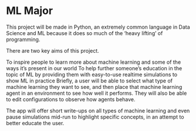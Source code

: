 # ML Major

This project will be made in Python, an extremely common language in Data Science and ML because it does so much of the ‘heavy lifting’ of programming.

There are two key aims of this project.

To inspire people to learn more about machine learning and some of the ways it’s present in our world
To help further someone’s education in the topic of ML by providing them with easy-to-use realtime simulations to show ML in practice
Briefly, a user will be able to select what type of machine learning they want to see, and then place that machine learning agent in an environment to see how well it performs. They will also be able to edit configurations to observe how agents behave.

The app will offer short write-ups on all types of machine learning and even pause simulations mid-run to highlight specific concepts, in an attempt to better educate the user.
